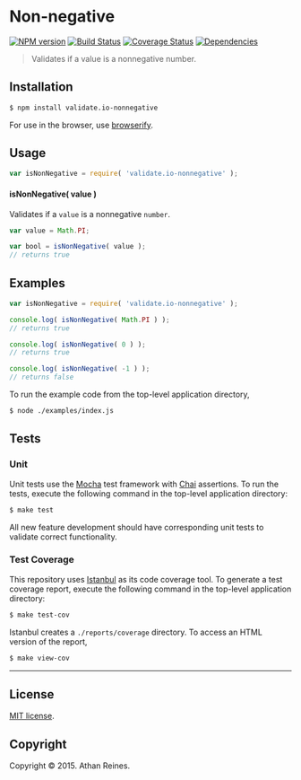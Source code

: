 Non-negative
===
[![NPM version][npm-image]][npm-url] [![Build Status][travis-image]][travis-url] [![Coverage Status][coveralls-image]][coveralls-url] [![Dependencies][dependencies-image]][dependencies-url]

> Validates if a value is a nonnegative number.


## Installation

``` bash
$ npm install validate.io-nonnegative
```

For use in the browser, use [browserify](https://github.com/substack/node-browserify).


## Usage

``` javascript
var isNonNegative = require( 'validate.io-nonnegative' );
```

#### isNonNegative( value )

Validates if a `value` is a nonnegative `number`.

``` javascript
var value = Math.PI;

var bool = isNonNegative( value );
// returns true
```


## Examples

``` javascript
var isNonNegative = require( 'validate.io-nonnegative' );

console.log( isNonNegative( Math.PI ) );
// returns true

console.log( isNonNegative( 0 ) );
// returns true

console.log( isNonNegative( -1 ) );
// returns false
```

To run the example code from the top-level application directory,

``` bash
$ node ./examples/index.js
```


## Tests

### Unit

Unit tests use the [Mocha](http://mochajs.org) test framework with [Chai](http://chaijs.com) assertions. To run the tests, execute the following command in the top-level application directory:

``` bash
$ make test
```

All new feature development should have corresponding unit tests to validate correct functionality.


### Test Coverage

This repository uses [Istanbul](https://github.com/gotwarlost/istanbul) as its code coverage tool. To generate a test coverage report, execute the following command in the top-level application directory:

``` bash
$ make test-cov
```

Istanbul creates a `./reports/coverage` directory. To access an HTML version of the report,

``` bash
$ make view-cov
```


---
## License

[MIT license](http://opensource.org/licenses/MIT). 


## Copyright

Copyright &copy; 2015. Athan Reines.


[npm-image]: http://img.shields.io/npm/v/validate.io-nonnegative.svg
[npm-url]: https://npmjs.org/package/validate.io-nonnegative

[travis-image]: http://img.shields.io/travis/validate-io/nonnegative/master.svg
[travis-url]: https://travis-ci.org/validate-io/nonnegative

[coveralls-image]: https://img.shields.io/coveralls/validate-io/nonnegative/master.svg
[coveralls-url]: https://coveralls.io/r/validate-io/nonnegative?branch=master

[dependencies-image]: http://img.shields.io/david/validate-io/nonnegative.svg
[dependencies-url]: https://david-dm.org/validate-io/nonnegative

[dev-dependencies-image]: http://img.shields.io/david/dev/validate-io/nonnegative.svg
[dev-dependencies-url]: https://david-dm.org/dev/validate-io/nonnegative

[github-issues-image]: http://img.shields.io/github/issues/validate-io/nonnegative.svg
[github-issues-url]: https://github.com/validate-io/nonnegative/issues
